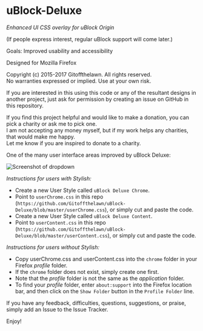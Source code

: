 # uBlock-Deluxe
*Enhanced UI CSS overlay for uBlock Origin*

(If people express interest, regular uBlock support will come later.)

Goals: Improved usability and accessibility

Designed for Mozilla Firefox

Copyright (c) 2015-2017 Gitoffthelawn.  All rights reserved.  
No warranties expressed or implied.  Use at your own risk.

If you are interested in this using this code or any of the resultant designs in another project, just ask for permission by creating an issue on GitHub in this repository.

If you find this project helpful and would like to make a donation, you can pick a charity or ask me to pick one.  
I am not accepting any money myself, but if my work helps any charities, that would make me happy.  
Let me know if you are inspired to donate to a charity.

One of the many user interface areas improved by uBlock Deluxe:

![Screenshot of dropdown](https://github.com/Gitoffthelawn/uBlock-Deluxe/blob/master/uBlockDeluxe%20Screenshot%20-%20Dropdown.png)

*Instructions for users with Stylish:*
 - Create a new User Style called `uBlock Deluxe Chrome`.
 - Point to `userChrome.css` in this repo (`https://github.com/Gitoffthelawn/uBlock-Deluxe/blob/master/userChrome.css`), or simply cut and paste the code.
 - Create a new User Style called `uBlock Deluxe Content`.
 - Point to `userContent.css` in this repo (`https://github.com/Gitoffthelawn/uBlock-Deluxe/blob/master/userContent.css`), or simply cut and paste the code.
 
*Instructions for users without Stylish:*
 - Copy userChrome.css and userContent.css into the `chrome` folder in your Firefox *profile* folder.
 - If the `chrome` folder does not exist, simply create one first.
 - Note that the *profile* folder is not the same as the *application* folder.
 - To find your *profile* folder, enter `about:support` into the Firefox location bar, and then click on the `Show Folder` button in the `Profile Folder` line.

If you have any feedback, difficulties, questions, suggestions, or praise, simply add an Issue to the Issue Tracker.

Enjoy!
